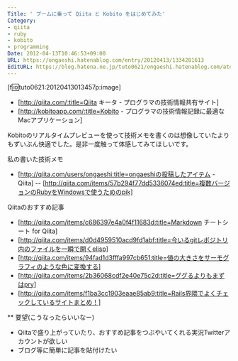 ```yaml
---
Title: ' ブームに乗って Qiita と Kobito をはじめてみた'
Category:
- qiita
- ruby
- kobito
- programming
Date: 2012-04-13T10:46:53+09:00
URL: https://ongaeshi.hatenablog.com/entry/20120413/1334281613
EditURL: https://blog.hatena.ne.jp/tuto0621/ongaeshi.hatenablog.com/atom/entry/6435922169449192666
---
```


[f:id:tuto0621:20120413013457p:image]
- [http://qiita.com/:title=Qiita キータ - プログラマの技術情報共有サイト]
- [http://kobitoapp.com/:title=Kobito - プログラマの技術情報記録に最適なMacアプリケーション]

Kobitoのリアルタイムプレビューを使って技術メモを書くのは想像していたよりもずいぶん快適でした。是非一度触って体感してみてほしいです。

私の書いた技術メモ
- [http://qiita.com/users/ongaeshi:title=ongaeshiの投稿したアイテム - Qiita]
-- [http://qiita.com/items/57b294f77dd5336074ed:title=複数バージョンのRubyをWindowsで使うためのpik]

Qiitaのおすすめ記事
- [http://qiita.com/items/c686397e4a0f4f11683d:title=Markdown チートシート for Qiita]
- [http://qiita.com/items/d0d4959510acd9fd1abf:title=今いるgitレポジトリ内のファイルを一瞬で開くelisp]
- [http://qiita.com/items/94fad1d3fffa997cb651:title=値の大きさをサーモグラフィのような色に変換する]
- [http://qiita.com/items/2b36068cdf2e40e75c2d:title=ググるよりもまずはpry]
- [http://qiita.com/items/f1ba3cc1903eaae85ab9:title=Rails界隈でよくチェックしているサイトまとめ！]

** 要望(こうなったらいいなー)
- Qiitaで盛り上がっていたり、おすすめ記事をつぶやいてくれる実況Twitterアカウントが欲しい
- ブログ等に簡単に記事を貼付けたい
